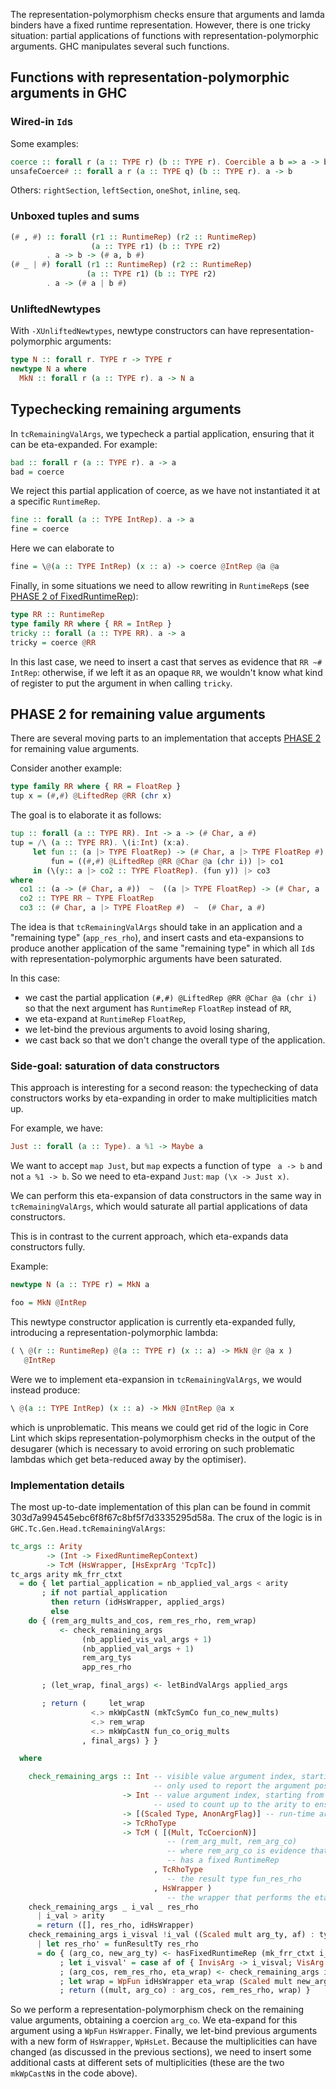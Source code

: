 The representation-polymorphism checks ensure that arguments and lamda binders have a fixed runtime representation. However, there is one tricky situation: partial applications of functions with representation-polymorphic arguments. GHC manipulates several such functions.

## Functions with representation-polymorphic arguments in GHC

### Wired-in `Id`s

Some examples:

```haskell
coerce :: forall r (a :: TYPE r) (b :: TYPE r). Coercible a b => a -> b
unsafeCoerce# :: forall a r (a :: TYPE q) (b :: TYPE r). a -> b
```

Others: `rightSection`, `leftSection`, `oneShot`, `inline`, `seq`.

### Unboxed tuples and sums

```haskell
(# , #) :: forall (r1 :: RuntimeRep) (r2 :: RuntimeRep)
                  (a :: TYPE r1) (b :: TYPE r2)
        . a -> b -> (# a, b #)
(# _ | #) forall (r1 :: RuntimeRep) (r2 :: RuntimeRep)
                 (a :: TYPE r1) (b :: TYPE r2)
        . a -> (# a | b #)
```

### UnliftedNewtypes

With `-XUnliftedNewtypes`, newtype constructors can have representation-polymorphic arguments:

```haskell
type N :: forall r. TYPE r -> TYPE r
newtype N a where
  MkN :: forall r (a :: TYPE r). a -> N a
```

## Typechecking remaining arguments

In `tcRemainingValArgs`, we typecheck a partial application, ensuring that it can be eta-expanded. For example:

```haskell
bad :: forall r (a :: TYPE r). a -> a
bad = coerce
```

We reject this partial application of coerce, as we have not instantiated it at a specific `RuntimeRep`.

```haskell
fine :: forall (a :: TYPE IntRep). a -> a
fine = coerce
```

Here we can elaborate to

```haskell
fine = \@(a :: TYPE IntRep) (x :: a) -> coerce @IntRep @a @a 
```

Finally, in some situations we need to allow rewriting in `RuntimeRep`s (see [PHASE 2 of FixedRuntimeRep](FixedRuntimeRep#phase-2)):

```haskell
type RR :: RuntimeRep
type family RR where { RR = IntRep }
tricky :: forall (a :: TYPE RR). a -> a
tricky = coerce @RR
```

In this last case, we need to insert a cast that serves as evidence that `RR ~# IntRep`: otherwise, if we left it as an opaque `RR`, we wouldn't know what kind of register to put the argument in when calling `tricky`.

## PHASE 2 for remaining value arguments

There are several moving parts to an implementation that accepts [PHASE 2](FixedRuntimeRep#phase-2) for remaining value arguments.

Consider another example:

```haskell
type family RR where { RR = FloatRep }
tup x = (#,#) @LiftedRep @RR (chr x)
```

The goal is to elaborate it as follows:

```haskell
tup :: forall (a :: TYPE RR). Int -> a -> (# Char, a #)
tup = /\ (a :: TYPE RR). \(i:Int) (x:a).
     let fun :: (a |> TYPE FloatRep) -> (# Char, a |> TYPE FloatRep #)
         fun = ((#,#) @LiftedRep @RR @Char @a (chr i)) |> co1
     in (\(y:: a |> co2 :: TYPE FloatRep). (fun y)) |> co3
where
  co1 :: (a -> (# Char, a #))  ~  ((a |> TYPE FloatRep) -> (# Char, a |> TYPE FloatRep #))
  co2 :: TYPE RR ~ TYPE FloatRep
  co3 :: (# Char, a |> TYPE FloatRep #)  ~  (# Char, a #)
```

The idea is that `tcRemainingValArgs` should take in an application and a "remaining type" (`app_res_rho`), and insert casts and eta-expansions to produce another application of the same "remaining type" in which all `Id`s with representation-polymorphic arguments have been saturated.

In this case:

  - we cast the partial application `(#,#) @LiftedRep @RR @Char @a (chr i)` so that the next argument has `RuntimeRep` `FloatRep` instead of `RR`,
  - we eta-expand at `RuntimeRep` `FloatRep`,
  - we let-bind the previous arguments to avoid losing sharing,
  - we cast back so that we don't change the overall type of the application.

### Side-goal: saturation of data constructors

This approach is interesting for a second reason: the typechecking of data constructors works by eta-expanding in order to make multiplicities match up.

For example, we have:

```haskell
Just :: forall (a :: Type). a %1 -> Maybe a
```

We want to accept `map Just`, but `map` expects a function of type ` a -> b` and not `a %1 -> b`. So we need to eta-expand `Just`: `map (\x -> Just x)`.

We can perform this eta-expansion of data constructors in the same way in `tcRemainingValArgs`, which would saturate all partial applications of data constructors.

This is in contrast to the current approach, which eta-expands data constructors fully.

Example:

```haskell
newtype N (a :: TYPE r) = MkN a

foo = MkN @IntRep
```

This newtype constructor application is currently eta-expanded fully, introducing a representation-polymorphic lambda:

```haskell
( \ @(r :: RuntimeRep) @(a :: TYPE r) (x :: a) -> MkN @r @a x )
   @IntRep
```

Were we to implement eta-expansion in `tcRemainingValArgs`, we would instead produce:

```haskell
\ @(a :: TYPE IntRep) (x :: a) -> MkN @IntRep @a x
```

which is unproblematic. This means we could get rid of the logic in Core Lint which skips representation-polymorphism checks in the output of the desugarer (which is necessary to avoid erroring on such problematic lambdas which get beta-reduced away by the optimiser).

### Implementation details

The most up-to-date implementation of this plan can be found in commit 303d7a994545ebc6f8f67c8bf5f7d3335295d58a. The crux of the logic is in `GHC.Tc.Gen.Head.tcRemainingValArgs`:

```haskell
tc_args :: Arity
        -> (Int -> FixedRuntimeRepContext)
        -> TcM (HsWrapper, [HsExprArg 'TcpTc])
tc_args arity mk_frr_ctxt
  = do { let partial_application = nb_applied_val_args < arity
       ; if not partial_application
         then return (idHsWrapper, applied_args)
         else
    do { (rem_arg_mults_and_cos, rem_res_rho, rem_wrap)
           <- check_remaining_args
                (nb_applied_vis_val_args + 1)
                (nb_applied_val_args + 1)
                rem_arg_tys
                app_res_rho

       ; (let_wrap, final_args) <- letBindValArgs applied_args

       ; return (     let_wrap
                  <.> mkWpCastN (mkTcSymCo fun_co_new_mults)
                  <.> rem_wrap
                  <.> mkWpCastN fun_co_orig_mults
                , final_args) } }

  where

    check_remaining_args :: Int -- visible value argument index, starting from 1
                                -- only used to report the argument position in error messages
                         -> Int -- value argument index, starting from 1
                                -- used to count up to the arity to ensure we don't check too many argument types
                         -> [(Scaled Type, AnonArgFlag)] -- run-time argument types
                         -> TcRhoType
                         -> TcM ( [(Mult, TcCoercionN)]
                                   -- (rem_arg_mult, rem_arg_co)
                                   -- where rem_arg_co is evidence that this remaining value argument
                                   -- has a fixed RuntimeRep
                                , TcRhoType
                                   -- the result type fun_res_rho
                                , HsWrapper )
                                   -- the wrapper that performs the eta-expansion
    check_remaining_args _ i_val _ res_rho
      | i_val > arity
      = return ([], res_rho, idHsWrapper)
    check_remaining_args i_visval !i_val ((Scaled mult arg_ty, af) : tys) res_rho
      | let res_rho' = funResultTy res_rho
      = do { (arg_co, new_arg_ty) <- hasFixedRuntimeRep (mk_frr_ctxt i_visval) arg_ty
           ; let i_visval' = case af of { InvisArg -> i_visval; VisArg -> i_visval + 1}
           ; (arg_cos, rem_res_rho, eta_wrap) <- check_remaining_args i_visval' (i_val + 1) tys res_rho'
           ; let wrap = WpFun idHsWrapper eta_wrap (Scaled mult new_arg_ty)
           ; return ((mult, arg_co) : arg_cos, rem_res_rho, wrap) }

```

So we perform a representation-polymorphism check on the remaining value arguments, obtaining a coercion `arg_co`. We eta-expand for this argument using a `WpFun` `HsWrapper`. Finally, we let-bind previous arguments with a new form of `HsWrapper`, `WpHsLet`. Because the multiplicities can have changed (as discussed in the previous sections), we need to insert some additional casts at different sets of multiplicities (these are the two `mkWpCastN`s in the code above).